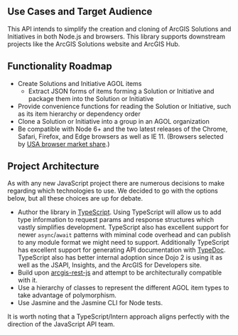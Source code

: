 ## Use Cases and Target Audience

This API intends to simplify the creation and cloning of ArcGIS Solutions and Initiatives in both Node.js and browsers. This library supports downstream projects like the ArcGIS Solutions website and ArcGIS Hub.

## Functionality Roadmap

* Create Solutions and Initiative AGOL items
	* Extract JSON forms of items forming a Solution or Initiative and package them into the Solution or Initiative
* Provide convenience functions for reading the Solution or Initiative, such as its item hierarchy or dependency order
* Clone a Solution or Initiative into a group in an AGOL organization
* Be compatible with Node 6+ and the two latest releases of the Chrome, Safari, Firefox, and Edge browsers as well as IE 11. (Browsers selected by [USA browser market share](http://gs.statcounter.com/browser-market-share/all/united-states-of-america).)

## Project Architecture

As with any new JavaScript project there are numerous decisions to make regarding which technologies to use. We decided to go with the options below, but all these choices are up for debate.

* Author the library in [TypeScript](https://www.typescriptlang.org/). Using TypeScript will allow us to add type information to request params and response structures which vastly simplifies development. TypeScript also has excellent support for newer `async`/`await` patterns with miminal code overhead and can publish to any module format we might need to support. Additionally TypeScript has excellent support for generating API documentation with [TypeDoc](http://typedoc.org/). TypeScript also has better internal adoption since Dojo 2 is using it as well as the JSAPI, Insights, and the ArcGIS for Developers site.
* Build upon [arcgis-rest-js](https://github.com/Esri/arcgis-rest-js) and attempt to be architecturally compatible with it.
* Use a hierarchy of classes to represent the different AGOL item types to take advantage of polymorphism.
* Use Jasmine and the Jasmine CLI for Node tests.

It is worth noting that a TypeScript/Intern approach aligns perfectly with the direction of the JavaScript API team.

